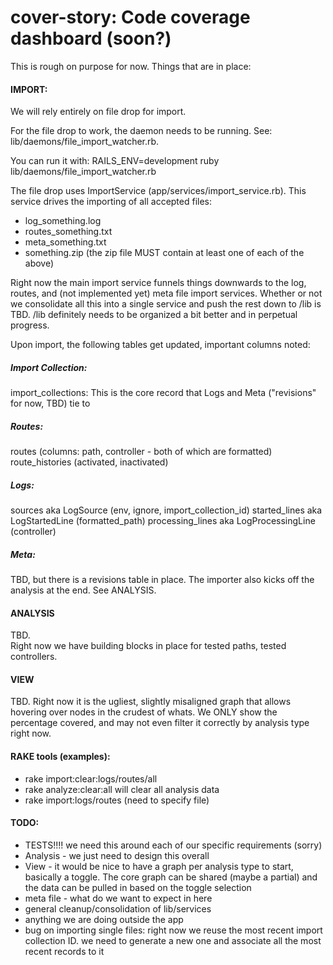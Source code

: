 cover-story: Code coverage dashboard (soon?)
===========

This is rough on purpose for now.  Things that are in place:

#### IMPORT:
We will rely entirely on file drop for import.  

For the file drop to work, the daemon needs to be running.  See: 
lib/daemons/file_import_watcher.rb.  

You can run it with: 
RAILS_ENV=development ruby lib/daemons/file_import_watcher.rb

The file drop uses ImportService (app/services/import_service.rb).  This service drives the importing of all accepted files:
- log_something.log
- routes_something.txt
- meta_something.txt
- something.zip (the zip file MUST contain at least one of each of the above)

Right now the main import service funnels things downwards to the log, routes, and (not implemented yet) meta file import services.  Whether or not we consolidate all this into a single service and push the rest down to /lib is TBD.  /lib definitely needs to be organized a bit better and in perpetual progress.

Upon import, the following tables get updated, important columns noted:

##### Import Collection:
import_collections: This is the core record that Logs and Meta ("revisions" for now, TBD) tie to

##### Routes: 
routes (columns: path, controller - both of which are formatted)
route_histories (activated, inactivated)

##### Logs:
sources aka LogSource (env, ignore, import_collection_id)
started_lines aka LogStartedLine (formatted_path)
processing_lines aka LogProcessingLine (controller)

##### Meta:
TBD, but there is a revisions table in place.
The importer also kicks off the analysis at the end.  See ANALYSIS.


#### ANALYSIS
TBD.  
Right now we have building blocks in place for tested paths, tested controllers.


#### VIEW
TBD.
Right now it is the ugliest, slightly misaligned graph that allows hovering over nodes in the crudest of whats.  We ONLY show the percentage covered, and may not even filter it correctly by analysis type right now.


#### RAKE tools (examples):
- rake import:clear:logs/routes/all
- rake analyze:clear:all will clear all analysis data
- rake import:logs/routes (need to specify file)


#### TODO:
- TESTS!!!! we need this around each of our specific requirements (sorry)
- Analysis - we just need to design this overall
- View - it would be nice to have a graph per analysis type to start, basically a toggle. The core graph can be shared (maybe a partial) and the data can be pulled in based on the toggle selection
- meta file - what do we want to expect in here
- general cleanup/consolidation of lib/services
- anything we are doing outside the app
- bug on importing single files: right now we reuse the most recent import collection ID. we need to generate a new one and associate all the most recent records to it

